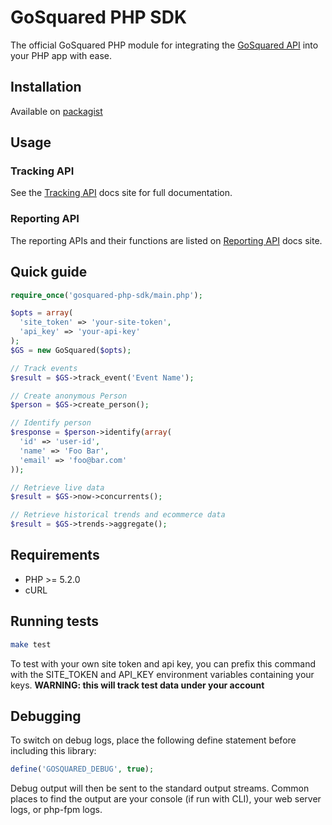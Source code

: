 # GoSquared PHP SDK

The official GoSquared PHP module for integrating the [GoSquared API][docs] into your PHP app with ease.

## Installation

Available on [packagist](https://packagist.org/packages/gosquared/php-sdk)

## Usage

### Tracking API

See the [Tracking API][tracking-docs] docs site for full documentation.

### Reporting API

The reporting APIs and their functions are listed on [Reporting API][reporting-docs] docs site.

## Quick guide
```php
require_once('gosquared-php-sdk/main.php');

$opts = array(
  'site_token' => 'your-site-token',
  'api_key' => 'your-api-key'
);
$GS = new GoSquared($opts);

// Track events
$result = $GS->track_event('Event Name');

// Create anonymous Person
$person = $GS->create_person();

// Identify person
$response = $person->identify(array(
  'id' => 'user-id',
  'name' => 'Foo Bar',
  'email' => 'foo@bar.com'
));

// Retrieve live data
$result = $GS->now->concurrents();

// Retrieve historical trends and ecommerce data
$result = $GS->trends->aggregate();

```

## Requirements
* PHP >= 5.2.0
* cURL

## Running tests
```bash
make test
```

To test with your own site token and api key, you can prefix this command with the SITE_TOKEN and API_KEY environment variables containing your keys. **WARNING: this will track test data under your account**

## Debugging
To switch on debug logs, place the following define statement before including this library:

```php
define('GOSQUARED_DEBUG', true);
```

Debug output will then be sent to the standard output streams. Common places to find the output are your console (if run with CLI), your web server logs, or php-fpm logs.

[tracking-docs]: https://gosquared.com/docs/tracking/api/
[reporting-docs]: https://www.gosquared.com/developer/api/
[docs]: https://gosquared.com/docs
